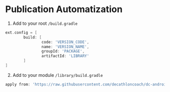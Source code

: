 # Publication Automatization 

1. Add to your root `/build.gradle`

```groovy
ext.config = [
        build: [
                code: 'VERSION_CODE',
                name: 'VERSION_NAME',
                groupId: 'PACKAGE',
                artifactId: 'LIBRARY'
        ]
]
```

2. Add to your module `/library/build.gradle`

```groovy
apply from: 'https://raw.githubusercontent.com/decathloncoach/dc-android-sdk-publish/master/publication.gradle'
```

